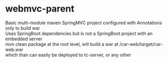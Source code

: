 # webmvc-parent
Basic multi-module maven SpringMVC project configured with Annotations only to build war  
Uses SpringBoot dependencies but is not a SpringBoot project with an embedded server  
mvn clean package  at the root level, will build a war  at  <root>/car-web/target/car-web.war  
which than can easily be deployed to tc-server, or any other  
  

